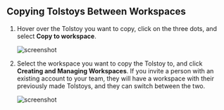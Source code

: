 ## Copying Tolstoys Between Workspaces

1. Hover over the Tolstoy you want to copy, click on the three dots, and select **Copy to workspace**.

   ![screenshot](https://downloads.intercomcdn.com/i/o/748355535/82a12a7ffe919e2995273ce5/image.png)

2. Select the workspace you want to copy the Tolstoy to, and click **Creating and Managing Workspaces**. If you invite a person with an existing account to your team, they will have a workspace with their previously made Tolstoys, and they can switch between the two.

   ![screenshot](https://downloads.intercomcdn.com/i/o/748357079/1c5489cc913cd835dcf1b565/image.png)
